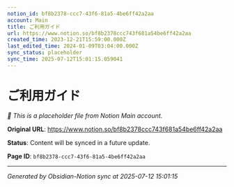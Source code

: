 ```yaml
---
notion_id: bf8b2378-ccc7-43f6-81a5-4be6ff42a2aa
account: Main
title: ご利用ガイド
url: https://www.notion.so/bf8b2378ccc743f681a54be6ff42a2aa
created_time: 2023-12-21T15:59:00.000Z
last_edited_time: 2024-01-09T03:04:00.000Z
sync_status: placeholder
sync_time: 2025-07-12T15:01:15.059041
---
```


# ご利用ガイド

*🔄 This is a placeholder file from Notion Main account.*

**Original URL**: https://www.notion.so/bf8b2378ccc743f681a54be6ff42a2aa

**Status**: Content will be synced in a future update.

**Page ID**: `bf8b2378-ccc7-43f6-81a5-4be6ff42a2aa`

---

*Generated by Obsidian-Notion sync at 2025-07-12 15:01:15*
